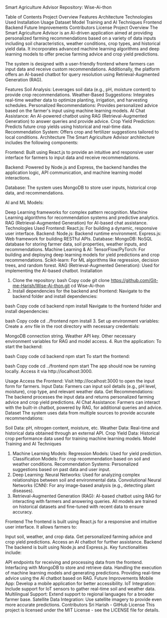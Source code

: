 
Smart Agriculture Advisor
Repository: Wise-Ai-thon

Table of Contents
Project Overview
Features
Architecture
Technologies Used
Installation
Usage
Dataset
Model Training and AI Techniques
Frontend
Backend
Future Improvements
Contributors
License
Project Overview
The Smart Agriculture Advisor is an AI-driven application aimed at providing personalized farming recommendations based on a variety of data inputs including soil characteristics, weather conditions, crop types, and historical yield data. It incorporates advanced machine learning algorithms and deep learning models to offer precise farming advice and crop yield predictions.

The system is designed with a user-friendly frontend where farmers can input data and receive custom recommendations. Additionally, the platform offers an AI-based chatbot for query resolution using Retrieval-Augmented Generation (RAG).

Features
Soil Analysis: Leverages soil data (e.g., pH, moisture content) to provide crop recommendations.
Weather-Based Suggestions: Integrates real-time weather data to optimize planting, irrigation, and harvesting schedules.
Personalized Recommendations: Provides personalized advice based on the farmer's input using machine learning models.
AI Chat Assistance: An AI-powered chatbot using RAG (Retrieval-Augmented Generation) to answer queries and provide advice.
Crop Yield Prediction: Predicts future crop yields using historical and real-time data.
Recommendation System: Offers crop and fertilizer suggestions tailored to local conditions.
Architecture
The Smart Agriculture Advisor architecture includes the following components:

Frontend: Built using React.js to provide an intuitive and responsive user interface for farmers to input data and receive recommendations.

Backend: Powered by Node.js and Express, the backend handles the application logic, API communication, and machine learning model interactions.

Database: The system uses MongoDB to store user inputs, historical crop data, and recommendations.

AI and ML Models:

Deep Learning frameworks for complex pattern recognition.
Machine Learning algorithms for recommendation systems and predictive analytics.
RAG (Retrieval-Augmented Generation) for AI-based chat assistance.
Technologies Used
Frontend:
React.js: For building a dynamic, responsive user interface.
Backend:
Node.js: Backend runtime environment.
Express.js: Web framework for building RESTful APIs.
Database:
MongoDB: NoSQL database for storing farmer data, soil properties, weather inputs, and recommendations.
Machine Learning & AI:
TensorFlow/PyTorch: For building and deploying deep learning models for yield predictions and crop recommendations.
Scikit-learn: For ML algorithms like regression, decision trees, and random forest.
RAG (Retrieval-Augmented Generation): Used for implementing the AI-based chatbot.
Installation
1. Clone the repository:
bash
Copy code
git clone https://github.com/Git-me-Harish/Wise-Ai-thon.git
cd Wise-Ai-thon
2. Install dependencies for the backend and frontend:
Navigate to the backend folder and install dependencies:

bash
Copy code
cd backend
npm install
Navigate to the frontend folder and install dependencies:

bash
Copy code
cd ../frontend
npm install
3. Set up environment variables:
Create a .env file in the root directory with necessary credentials:

MongoDB connection string.
Weather API key.
Other necessary environment variables for RAG and model access.
4. Run the application:
To start the backend:

bash
Copy code
cd backend
npm start
To start the frontend:

bash
Copy code
cd ../frontend
npm start
The app should now be running locally. Access it via http://localhost:3000.

Usage
Access the Frontend:
Visit http://localhost:3000 to open the input form for farmers.
Input Data:
Farmers can input soil details (e.g., pH level, moisture), crop type, and relevant weather data.
Get Recommendations:
The backend processes the input data and returns personalized farming advice and crop yield predictions.
AI Chat Assistance:
Farmers can interact with the built-in chatbot, powered by RAG, for additional queries and advice.
Dataset
The system uses data from multiple sources to provide accurate recommendations:

Soil Data: pH, nitrogen content, moisture, etc.
Weather Data: Real-time and historical data obtained through an external API.
Crop Yield Data: Historical crop performance data used for training machine learning models.
Model Training and AI Techniques
1. Machine Learning Models:
Regression Models: Used for yield prediction.
Classification Models: For crop recommendation based on soil and weather conditions.
Recommendation Systems: Personalized suggestions based on past data and user input.
2. Deep Learning:
Neural Networks: Used for analyzing complex relationships between soil and environmental data.
Convolutional Neural Networks (CNN): For any image-based analysis (e.g., detecting plant diseases).
3. Retrieval-Augmented Generation (RAG):
AI-based chatbot using RAG for interacting with farmers and answering queries.
All models are trained on historical datasets and fine-tuned with recent data to ensure accuracy.

Frontend
The frontend is built using React.js for a responsive and intuitive user interface. It allows farmers to:

Input soil, weather, and crop data.
Get personalized farming advice and crop yield predictions.
Access an AI chatbot for further assistance.
Backend
The backend is built using Node.js and Express.js. Key functionalities include:

API endpoints for receiving and processing data from the frontend.
Interfacing with MongoDB to store and retrieve data.
Handling the execution of machine learning models and generating predictions.
Providing real-time advice using the AI chatbot based on RAG.
Future Improvements
Mobile App: Develop a mobile application for better accessibility.
IoT Integration: Include support for IoT sensors to gather real-time soil and weather data.
Multilingual Support: Extend support to regional languages for a broader farmer base.
Satellite Data Integration: Use satellite imagery to provide even more accurate predictions.
Contributors
Sri Harish - GitHub
License
This project is licensed under the MIT License - see the LICENSE file for details.

